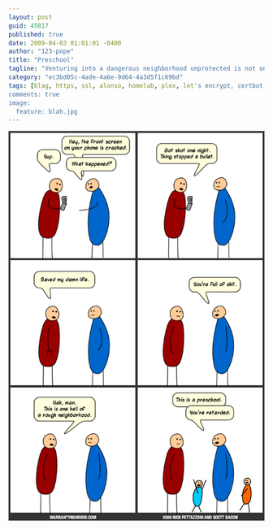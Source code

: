 ```yaml
---
layout: post
guid: 45817
published: true
date: 2009-04-03 01:01:01 -0400
author: "123-pope"
title: "Preschool"
tagline: "Venturing into a dangerous neighborhood unprotected is not only a poor decision, but sometimes also a way to get a great story to tell your friends. Try it some time. WNV patented advice!"
category: "ec3bd05c-4ade-4a6e-9d64-4a3d5f1c69bd"
tags: [blag, https, ssl, alonso, homelab, plex, let's encrypt, certbot]
comments: true
image:
  feature: blah.jpg
---
```


![](/assets/img/lol/preschool.png "These kids get up to some serious shit, man.")